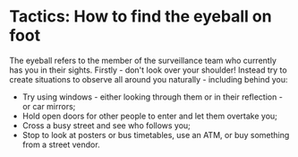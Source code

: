 [Title]: # (Tactics: How to find the eyeball on foot)
[Order]: # (5)

# Tactics: How to find the eyeball on foot

The eyeball refers to the member of the surveillance team who currently has you in their sights. Firstly - don't look over your shoulder! Instead try to create situations to observe all around you naturally - including behind you:

*   Try using windows - either looking through them or in their reflection - or car mirrors;
*   Hold open doors for other people to enter and let them overtake you;
*   Cross a busy street and see who follows you;
*   Stop to look at posters or bus timetables, use an ATM, or buy something from a street vendor.
